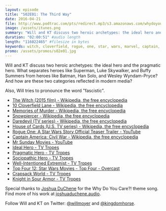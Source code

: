 ```yaml
---
layout: episode
title: "S02E01: The Third Way"
date: 2016-04-21
file: http://www.podtrac.com/pts/redirect.mp3/s3.amazonaws.com/whydoyoucare.fm/Why+Do+You+Care+-+S02E01.mp3
image: /assets/itunes.png
summary: "Will and KT discuss two heroic archetypes: the ideal hero and the pragmatic hero. What separates heroes like Superman, Luke Skywalker, and Buffy Summers from heroes like Batman, Han Solo, and Wesley Wyndam-Pryce? And how are these two categories reflected in modern media?"
duration: "02:00:51" #audio length
length: "116022465" #filesize in bytes
keywords: witch, cloverfield, rogue, one, star, wars, marvel, captain, america, game, thrones, batman, superman, dark, tower, buffy, angel, daredevil
promo: /assets/promos/s02e01.jpg
---
```


Will and KT discuss two heroic archetypes: the ideal hero and the pragmatic hero. What separates heroes like Superman, Luke Skywalker, and Buffy Summers from heroes like Batman, Han Solo, and Wesley Wyndam-Pryce? And how are these two categories reflected in modern media?

Also, Will tries to pronounce the word "fascistic".

<ul>
  <li><a href="https://en.wikipedia.org/wiki/The_Witch_(2015_film)">The Witch (2015 film) - Wikipedia, the free encyclopedia</a></li>
  <li><a href="https://en.wikipedia.org/wiki/10_Cloverfield_Lane">10 Cloverfield Lane - Wikipedia, the free encyclopedia</a></li>
  <li><a href="https://en.wikipedia.org/wiki/Memories_of_Murder">Memories of Murder - Wikipedia, the free encyclopedia</a></li>
  <li><a href="https://en.wikipedia.org/wiki/Snowpiercer">Snowpiercer - Wikipedia, the free encyclopedia</a></li>
  <li><a href="https://en.wikipedia.org/wiki/Daredevil_(TV_series)">Daredevil (TV series) - Wikipedia, the free encyclopedia</a></li>
  <li><a href="https://en.wikipedia.org/wiki/House_of_Cards_(U.S._TV_series)">House of Cards (U.S. TV series) - Wikipedia, the free encyclopedia</a></li>
  <li><a href="https://www.youtube.com/watch?v=Wji-BZ0oCwg">Rogue One: A Star Wars Story Official Teaser Trailer - YouTube</a></li>
  <li><a href="https://en.wikipedia.org/wiki/Captain_America:_Civil_War">Captain America: Civil War - Wikipedia, the free encyclopedia</a></li>
  <li><a href="https://www.youtube.com/channel/UCkDSAQ_5-yx5hmuvUcsJL7A">Mr Sunday Movies - YouTube</a></li>
  <li><a href="http://tvtropes.org/pmwiki/pmwiki.php/Main/IdealHero">Ideal Hero - TV Tropes</a></li>
  <li><a href="http://tvtropes.org/pmwiki/pmwiki.php/Main/PragmaticHero">Pragmatic Hero - TV Tropes</a></li>
  <li><a href="http://tvtropes.org/pmwiki/pmwiki.php/Main/SociopathicHero">Sociopathic Hero - TV Tropes</a></li>
  <li><a href="http://tvtropes.org/pmwiki/pmwiki.php/Main/WellIntentionedExtremist">Well-Intentioned Extremist - TV Tropes</a></li>
  <li><a href="https://overcast.fm/+FC5qtbGG0/34:28">Top Four 12: Star Wars Movies - Top Four - Overcast</a></li>
  <li><a href="http://tvtropes.org/pmwiki/pmwiki.php/Main/CrapsackWorld">Crapsack World - TV Tropes</a></li>
  <li><a href="http://tvtropes.org/pmwiki/pmwiki.php/Main/KnightInSourArmor">Knight in Sour Armor - TV Tropes</a></li>
</ul>

Special thanks to [Joshua DuChene](http://joshuaduchene.audio) for the Why Do You Care?! theme song. Find more of his work at [joshuaduchene.audio](http://joshuaduchene.audio).

Follow Will and KT on Twitter: [@willmoyer](https://twitter.com/willmoyer) and [@kingdomhorse](https://twitter.com/kingdomhorse).